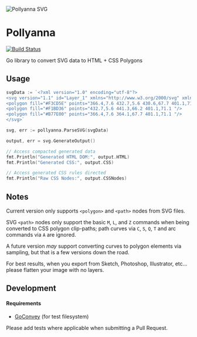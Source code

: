 ![Pollyanna SVG](http://cpjolicoeur.s3.amazonaws.com/pollyanna.svg)

# Pollyanna

[![Build Status](https://travis-ci.org/cpjolicoeur/pollyanna.svg?branch=master)](https://travis-ci.org/cpjolicoeur/pollyanna)

Go library to convert SVG data to HTML + CSS Polygons

## Usage

```go
svgData := `<?xml version="1.0" encoding="utf-8"?>
<svg version="1.1" id="Layer_1" xmlns="http://www.w3.org/2000/svg" xmlns:xlink="http://www.w3.org/1999/xlink" x="0px" y="0px" width="800px" height="600px" viewBox="0 0 800 600" enable-background="new 0 0 800 600" xml:space="preserve">
<polygon fill="#F3CD5E" points="366.4,7.6 432.7,5.6 430.6,67.7 401.1,71.1 "/>
<polygon fill="#F1BD36" points="432.7,5.6 441.3,66.2 401.1,71.1 "/>
<polygon fill="#B77E00" points="366.4,7.6 364.1,67.7 401.1,71.1 "/>
</svg>`

svg, err := pollyanna.ParseSVG(svgData)

output, err = svg.GenerateOutput()

// Access compacted generated data
fmt.Println("Generated HTML DOM:", output.HTML)
fmt.Println("Generated CSS:", output.CSS)

// Access generated CSS rules directed
fmt.Println("Raw CSS Nodes:", output.CSSNodes)
```

## Notes

Current version only supports `<polygon>` and `<path>` nodes from SVG files.

SVG `<path>` nodes only support the basic `M`, `L`, and `Z` commands when
being converted to CSS polygon clip-paths; path curves via `C`, `S`, `Q`, `T`
and arc commands via `A` are ignored.

A future version _may_ support converting curves to polygon elements via
sampling, but that is a few versions down the road.

For best results, when you export from Sketch, Photoshop, Illustrator, etc... please flatten your image with no layers.


## Development

#### Requirements

* [GoConvey][1] (for test filesystem)

Please add tests where applicable when submitting a Pull Request.


[1]:https://github.com/smartystreets/goconvey
